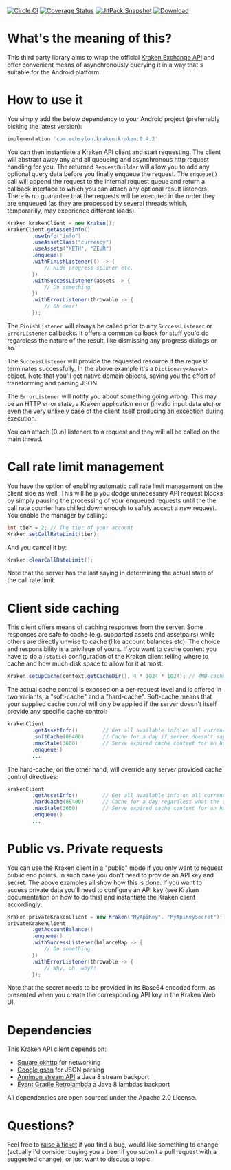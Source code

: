 [![Circle CI](https://circleci.com/gh/echsylon/kraken/tree/master.svg?style=shield)](https://circleci.com/gh/echsylon/kraken/tree/master) [![Coverage Status](https://coveralls.io/repos/github/echsylon/kraken/badge.svg)](https://coveralls.io/github/echsylon/kraken) [![JitPack Snapshot](https://jitpack.io/v/echsylon/kraken.svg)](https://jitpack.io/#echsylon/kraken) [![Download](https://api.bintray.com/packages/echsylon/maven/kraken/images/download.svg)](https://bintray.com/echsylon/maven/kraken/_latestVersion)

# What's the meaning of this?
This third party library aims to wrap the official [Kraken Exchange API](https://www.kraken.com/help/api) and offer convenient means of asynchronously querying it in a way that's suitable for the Android platform.

# How to use it
You simply add the below dependency to your Android project (preferrably picking the latest version):

```javascript
implementation 'com.echsylon.kraken:kraken:0.4.2'
```

You can then instantiate a Kraken API client and start requesting. The client will abstract away any and all queueing and asynchronous http request handling for you. The returned `RequestBuilder` will allow you to add any optional query data before you finally enqueue the request. The `enqueue()` call will append the request to the internal request queue and return a callback interface to which you can attach any optional result listeners. There is no guarantee that the requests will be executed in the order they are enqueued (as they are processed by several threads which, temporarilly, may experience different loads).

```java
Kraken krakenClient = new Kraken();
krakenClient.getAssetInfo()
        .useInfo("info")
        .useAssetClass("currency")
        .useAssets("XETH", "ZEUR")
        .enqueue()
        .withFinishListener(() -> {
            // Hide progress spinner etc.
        })
        .withSuccessListener(assets -> {
            // Do something
        })
        .withErrorListener(throwable -> {
            // Oh dear!
        });
```

The `FinishListener` will always be called prior to any `SuccessListener` or `ErrorListener` callbacks. It offers a common callback for stuff you'd do regardless the nature of the result, like dismissing any progress dialogs or so.

The `SuccessListener` will provide the requested resource if the request terminates successfully. In the above example it's a `Dictionary<Asset>` object. Note that you'll get native domain objects, saving you the effort of transforming and parsing JSON.

The `ErrorListener` will notify you about something going wrong. This may be an HTTP error state, a Kraken application error (invalid input data etc) or even the very unlikely case of the client itself producing an exception during execution.

You can attach [0..n] listeners to a request and they will all be called on the main thread.

# Call rate limit management
You have the option of enabling automatic call rate limit management on the client side as well. This will help you dodge unnecessary API request blocks by simply pausing the processing of your enqueued requests until the the call rate counter has chilled down enough to safely accept a new request. You enable the manager by calling:

```java
int tier = 2; // The tier of your account
Kraken.setCallRateLimit(tier);
```

And you cancel it by:

```java
Kraken.clearCallRateLimit();
```

Note that the server has the last saying in determining the actual state of the call rate limit.

# Client side caching
This client offers means of caching responses from the server. Some responses are safe to cache (e.g. supported assets and assetpairs) while others are directly unwise to cache (like account balances etc). The choice and responsibility is a privilege of yours. If you want to cache content you have to do a (`static`) configuration of the Kraken client telling where to cache and how much disk space to allow for it at most:

```java
Kraken.setupCache(context.getCacheDir(), 4 * 1024 * 1024); // 4MB cache
```

The actual cache control is exposed on a per-request level and is offered in two variants; a "soft-cache" and a "hard-cache". Soft-cache means that your supplied cache control will only be applied if the server doesn't itself provide any specific cache control:

```java
krakenClient
        .getAssetInfo()        // Get all available info on all currencies
        .softCache(86400)      // Cache for a day if server doesn't say otherwise
        .maxStale(3600)        // Serve expired cache content for an hour if no connection
        .enqueue()
        ...
```

The hard-cache, on the other hand, will override any server provided cache control directives:

```java
krakenClient
        .getAssetInfo()        // Get all available info on all currencies
        .hardCache(86400)      // Cache for a day regardless what the server says
        .maxStale(3600)        // Serve expired cache content for an hour if no connection
        .enqueue()
        ...
```

# Public vs. Private requests
You can use the Kraken client in a "public" mode if you only want to request public end points. In such case you don't need to provide an API key and secret. The above examples all show how this is done. If you want to access private data you'll need to configure an API key (see Kraken documentation on how to do this) and instantiate the Kraken client accordingly:

```java
Kraken privateKrakenClient = new Kraken("MyApiKey", "MyApiKeySecret");
privateKrakenClient
        .getAccountBalance()
        .enqueue()
        .withSuccessListener(balanceMap -> {
            // Do something
        })
        .withErrorListener(throwable -> {
            // Why, oh, why?!
        });
```

Note that the secret needs to be provided in its Base64 encoded form, as presented when you create the corresponding API key in the Kraken Web UI.

# Dependencies
This Kraken API client depends on:

* [Square okhttp](https://github.com/square/okhttp) for networking
* [Google gson](https://github.com/google/gson) for JSON parsing
* [Annimon stream API](https://github.com/aNNiMON/Lightweight-Stream-API) a Java 8 stream backport
* [Evant Gradle Retrolambda](https://github.com/evant/gradle-retrolambda) a Java 8 lambdas backport

All dependencies are open sourced under the Apache 2.0 License.

# Questions?
Feel free to [raise a ticket](https://github.com/echsylon/kraken/issues) if you find a bug, would like something to change (actually I'd consider buying you a beer if you submit a pull request with a suggested change), or just want to discuss a topic.
